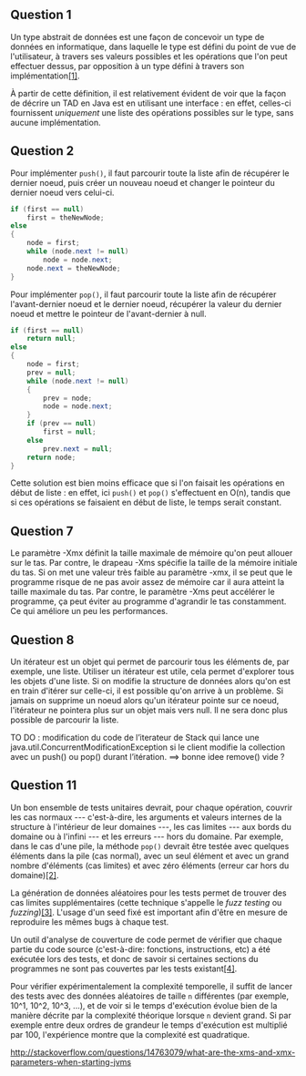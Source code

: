 Question 1
----------

Un type abstrait de données est une façon de concevoir un type de données en informatique, dans laquelle le type est défini du point de vue de l'utilisateur, à travers ses valeurs possibles et les opérations que l'on peut effectuer dessus, par opposition à un type défini à travers son implémentation[[1]][adtwiki].

À partir de cette définition, il est relativement évident de voir que la façon de décrire un TAD en Java est en utilisant une interface : en effet, celles-ci fournissent *uniquement* une liste des opérations possibles sur le type, sans aucune implémentation.


Question 2
----------

Pour implémenter `push()`, il faut parcourir toute la liste afin de récupérer le dernier noeud, puis créer un nouveau noeud et changer le pointeur du dernier noeud vers celui-ci.

```java
if (first == null)
    first = theNewNode;
else
{
    node = first;
    while (node.next != null)
        node = node.next;
    node.next = theNewNode;
}
```

Pour implémenter `pop()`, il faut parcourir toute la liste afin de récupérer l'avant-dernier noeud et le dernier noeud, récupérer la valeur du dernier noeud et mettre le pointeur de l'avant-dernier à null.

```java
if (first == null)
    return null;
else
{
    node = first;
    prev = null;
    while (node.next != null)
    {
        prev = node;
        node = node.next;
    }
    if (prev == null)
        first = null;
    else
        prev.next = null;
    return node;
}
```

Cette solution est bien moins efficace que si l'on faisait les opérations en début de liste : en effet, ici `push()` et `pop()` s'effectuent en O(n), tandis que si ces opérations se faisaient en début de liste, le temps serait constant.

Question 7
----------
Le paramètre -Xmx définit la taille maximale de mémoire qu'on peut allouer sur le tas.
Par contre, le drapeau -Xms spécifie la taille de la mémoire initiale du tas.
Si on met une valeur très faible au paramètre -xmx, il se peut que le programme risque de ne pas avoir assez de mémoire car il aura atteint la taille maximale du tas.
Par contre, le paramètre -Xms peut accélérer le programme, ça peut éviter au programme d'agrandir le tas constamment. Ce qui améliore un peu les performances.

Question 8
----------
Un itérateur est un objet qui permet de parcourir tous les éléments de, par exemple, une liste.
Utiliser un itérateur est utile, cela permet d'explorer tous les objets d'une liste.
Si on modifie la structure de données alors qu'on est en train d'itérer sur celle-ci, il est possible qu'on arrive à un problème. Si jamais on supprime un noeud alors qu'un itérateur pointe sur ce noeud, l'itérateur ne pointera plus sur un objet mais vers null. Il ne sera donc plus possible de parcourir la liste.

TO DO : modification du code de l’iterateur de Stack qui lance une java.util.ConcurrentModificationException si le client modifie la collection avec un push() ou pop() durant l’itération. ==> bonne idee remove() vide ?


Question 11
-----------

Un bon ensemble de tests unitaires devrait, pour chaque opération, couvrir les cas normaux --- c'est-à-dire, les arguments et valeurs internes de la structure à l'intérieur de leur domaines ---, les cas limites --- aux bords du domaine ou à l'infini --- et les erreurs --- hors du domaine. Par exemple, dans le cas d'une pile, la méthode `pop()` devrait être testée avec quelques éléments dans la pile (cas normal), avec un seul élément et avec un grand nombre d'éléments (cas limites) et avec zéro éléments (erreur car hors du domaine)[[2]][gooddstests].

La génération de données aléatoires pour les tests permet de trouver des cas limites supplémentaires (cette technique s'appelle le *fuzz testing* ou *fuzzing*)[[3]][fuzztesting]. L'usage d'un seed fixé est important afin d'être en mesure de reproduire les mêmes bugs à chaque test.

Un outil d'analyse de couverture de code permet de vérifier que chaque partie du code source (c'est-à-dire: fonctions, instructions, etc) a été exécutée lors des tests, et donc de savoir si certaines sections du programmes ne sont pas couvertes par les tests existant[[4]][codecoverage].

Pour vérifier expérimentalement la complexité temporelle, il suffit de lancer des tests avec des données aléatoires de taille `n` différentes (par exemple, 10^1, 10^2, 10^3, ...), et de voir si le temps d'exécution évolue bien de la manière décrite par la complexité théorique lorsque `n` devient grand. Si par exemple entre deux ordres de grandeur le temps d'exécution est multiplié par 100, l'expérience montre que la complexité est quadratique.

[adtwiki]: https://en.wikipedia.org/wiki/Abstract_data_type
[gooddstests]: https://courses.cs.washington.edu/courses/cse373/05wi/slides/testingds-1.ppt
[fuzztesting]: https://en.wikipedia.org/wiki/Fuzz_testing
[codecoverage]: https://en.wikipedia.org/wiki/Code_coverage
http://stackoverflow.com/questions/14763079/what-are-the-xms-and-xmx-parameters-when-starting-jvms
